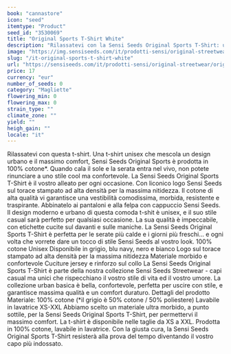 ```yaml
---
book: "cannastore"
icon: "seed"
itemtype: "Product"
seed_id: "3530069"
title: "Original Sports T-Shirt White"
description: "Rilassatevi con la Sensi Seeds Original Sports T-Shirt: una t-shirt unisex che mescola uno spirito urbano con il massimo comfort. Acquistatela ora!"
image: "https://img.sensiseeds.com/it/prodotti-sensi/original-streetwear/original-sports-t-shirt-white-image.png"
slug: "/it-original-sports-t-shirt-white"
url: "https://sensiseeds.com/it/prodotti-sensi/original-streetwear/original-sports-t-shirt-white?a_aid=cannastore"
price: 17
currency: "eur"
number_of_seeds: 0
category: "Magliette"
flowering_min: 0
flowering_max: 0
strain_type: ""
climate_zone: ""
yield: ""
heigh_gain: ""
locale: "it"
---
```

Rilassatevi con questa t-shirt. Una t-shirt unisex che mescola un design urbano e il massimo comfort, Sensi Seeds Original Sports è prodotta in 100% cotone*. Quando cala il sole e la serata entra nel vivo, non potete rinunciare a uno stile cool ma confortevole. La Sensi Seeds Original Sports T-Shirt è il vostro alleato per ogni occasione. Con liconico logo Sensi Seeds sul torace stampato ad alta densità per la massima nitidezza. Il cotone di alta qualità vi garantisce una vestibilità comodissima, morbida, resistente e traspirante. Abbinatelo ai pantaloni e alla felpa con cappuccio Sensi Seeds. Il design moderno e urbano di questa comoda t-shit è unisex, e il suo stile casual sarà perfetto per qualsiasi occasione. La sua qualità è impeccabile, con etichette cucite sul davanti e sulle maniche. La Sensi Seeds Original Sports T-Shirt è perfetta per le serate più calde e i giorni più freschi... e ogni volta che vorrete dare un tocco di stile Sensi Seeds al vostro look. 100% cotone Unisex Disponibile in grigio, blu navy, nero e bianco Logo sul torace stampato ad alta densità per la massima nitidezza Materiale morbido e confortevole Cuciture jersey e rinforzo sul collo La Sensi Seeds Original Sports T-Shirt è parte della nostra collezione Sensi Seeds Streetwear - capi casual ma unici che rispecchiano il vostro stile di vita ed il vostro umore. La collezione urban basica è bella, confortevole, perfetta per uscire con stile, e garantisce massima qualità e un comfort duraturo. Dettagli del prodotto Materiale: 100% cotone (*il grigio è 50% cotone / 50% poliestere) Lavabile in lavatrice XS-XXL Abbiamo scelto un materiale ultra morbido, a punto sottile, per la Sensi Seeds Original Sports T-Shirt, per permettervi il massimo comfort. La t-shirt è disponibile nelle taglie da XS a XXL. Prodotta in 100% cotone, lavabile in lavatrice. Con la giusta cura, la Sensi Seeds Original Sports T-Shirt resisterà alla prova del tempo diventando il vostro capo più indossato.
